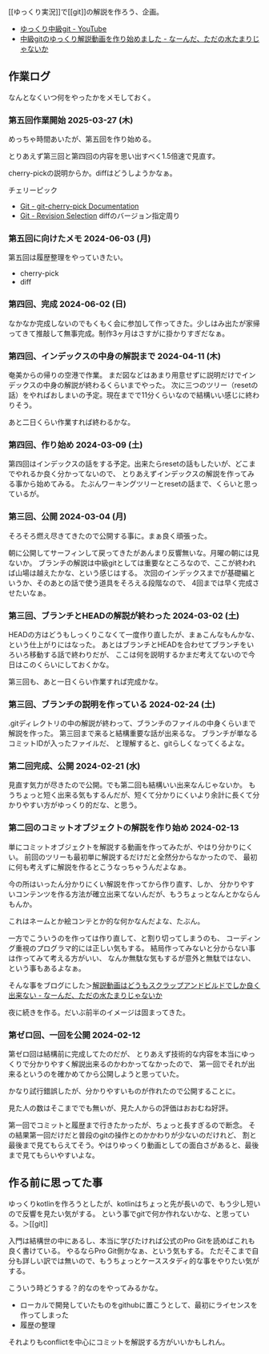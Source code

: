 [[ゆっくり実況]]で[[git]]の解説を作ろう、企画。

- [ゆっくり中級git - YouTube](https://www.youtube.com/playlist?list=PLxenskds9g0A5V8vJ0QrKHGaCDpN97hOy)
- [中級gitのゆっくり解説動画を作り始めました - なーんだ、ただの水たまりじゃないか](https://karino2.github.io/2024/02/12/yukkuri_git.html)

## 作業ログ

なんとなくいつ何をやったかをメモしておく。

### 第五回作業開始 2025-03-27 (木)

めっちゃ時間あいたが、第五回を作り始める。

とりあえず第三回と第四回の内容を思い出すべく1.5倍速で見直す。

cherry-pickの説明からか。diffはどうしようかなぁ。

チェリーピック

- [Git - git-cherry-pick Documentation](https://git-scm.com/docs/git-cherry-pick)
- [Git - Revision Selection](https://git-scm.com/book/en/v2/Git-Tools-Revision-Selection.html) diffのバージョン指定周り

### 第五回に向けたメモ 2024-06-03 (月)

第五回は履歴整理をやっていきたい。

- cherry-pick
- diff


### 第四回、完成 2024-06-02 (日)

なかなか完成しないのでもくもく会に参加して作ってきた。少しはみ出たが家帰ってきて推敲して無事完成。制作3ヶ月はさすがに掛かりすぎだなぁ。

### 第四回、インデックスの中身の解説まで 2024-04-11 (木)

奄美からの帰りの空港で作業。
まだ図などはあまり用意せずに説明だけでインデックスの中身の解説が終わるくらいまでやった。
次に三つのツリー（resetの話）をやればおしまいの予定。現在までで11分くらいなので結構いい感じに終わりそう。

あと二日くらい作業すれば終わるかな。

### 第四回、作り始め 2024-03-09 (土)

第四回はインデックスの話をする予定。出来たらresetの話もしたいが、どこまでやれるか良く分かってないので、
とりあえずインデックスの解説を作ってみる事から始めてみる。
たぶんワーキングツリーとresetの話まで、くらいと思っているが。

### 第三回、公開 2024-03-04 (月)

そろそろ燃え尽きてきたので公開する事に。まぁ良く頑張った。

朝に公開してサーフィンして戻ってきたがあんまり反響無いな。月曜の朝には見ないか。
ブランチの解説は中級gitとしては重要なところなので、ここが終われば山場は越えたかな、という感じはする。
次回のインデックスまでが基礎編というか、そのあとの話で使う道具をそろえる段階なので、
4回までは早く完成させたいなぁ。

### 第三回、ブランチとHEADの解説が終わった 2024-03-02 (土)

HEADの方はどうもしっくりこなくて一度作り直したが、まぁこんなもんかな、という仕上がりにはなった。
あとはブランチとHEADを合わせてブランチをいろいろ移動する話で終わりだが、
ここは何を説明するかまだ考えてないので今日はこのくらいにしておくかな。

第三回も、あと一日くらい作業すれば完成かな。

### 第三回、ブランチの説明を作っている 2024-02-24 (土)

.gitディレクトリの中の解説が終わって、ブランチのファイルの中身くらいまで解説を作った。
第三回まで来ると結構重要な話が出来るな。
ブランチが単なるコミットIDが入ったファイルだ、
と理解すると、gitらしくなってくるよな。


### 第二回完成、公開 2024-02-21 (水)

見直す気力が尽きたので公開。でも第二回も結構いい出来なんじゃないか。
もうちょっと短く出来る気もするんだが、短くて分かりにくいより余計に長くて分かりやすい方がゆっくり的だな、と思う。

### 第二回のコミットオブジェクトの解説を作り始め 2024-02-13

単にコミットオブジェクトを解説する動画を作ってみたが、やはり分かりにくい。
前回のツリーも最初単に解説するだけだと全然分からなかったので、
最初に何も考えずに解説を作るとこうなっちゃうんだよなぁ。

今の所はいったん分かりにくい解説を作ってから作り直す、しか、
分かりやすいコンテンツを作る方法が確立出来てないんだが、もうちょっとなんとかならんもんか。

これはネームとか絵コンテとか的な何かなんだよな、たぶん。

一方でこういうのを作っては作り直して、と割り切ってしまうのも、
コーディング重視のプログラマ的には正しい気もする。
結局作ってみないと分からない事は作ってみて考える方がいい、
なんか無駄な気もするが意外と無駄ではない、という事もあるよなぁ。

そんな事をブログにした＞[解説動画はどうもスクラップアンドビルドでしか良く出来ない - なーんだ、ただの水たまりじゃないか](https://karino2.github.io/2024/02/18/movie_make_scrup_build.html)

夜に続きを作る。だいぶ前半のイメージは固まってきた。

### 第ゼロ回、一回を公開 2024-02-12

第ゼロ回は結構前に完成してたのだが、
とりあえず技術的な内容を本当にゆっくりで分かりやすく解説出来るのかわかってなかったので、
第一回でそれが出来るというのを確かめてから公開しようと思っていた。

かなり試行錯誤したが、分かりやすいものが作れたので公開することに。

見た人の数はそこまででも無いが、見た人からの評価はおおむね好評。

第一回でコミットと履歴まで行きたかったが、ちょっと長すぎるので断念。
その結果第一回だけだと普段のgitの操作とのかかわりが少ないのだけれど、
割と最後まで見てもらえてそう。やはりゆっくり動画としての面白さがあると、最後まで見てもらいやすいよな。

## 作る前に思ってた事

ゆっくりkotlinを作ろうとしたが、kotlinはちょっと先が長いので、もう少し短いので反響を見たい気がする。
という事でgitで何か作れないかな、と思っている。＞[[git]]

入門は結構世の中にあるし、本当に学びたければ公式のPro Gitを読めばこれも良く書けている。
やるならPro Git側かなぁ、という気もする。
ただそこまで自分も詳しい訳では無いので、もうちょっとケーススタディ的な事をやりたい気がする。

こういう時どうする？的なのをやってみるかな。

- ローカルで開発していたものをgithubに置こうとして、最初にライセンスを作ってしまった
- 履歴の整理

それよりもconflictを中心にコミットを解説する方がいいかもしれん。
